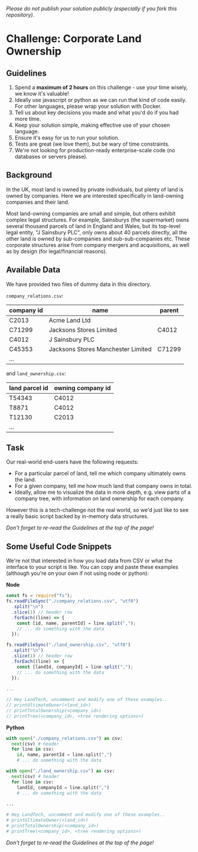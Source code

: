 _Please do not publish your solution publicly (especially if you fork this repository)._

# Challenge: Corporate Land Ownership

## Guidelines

1. Spend a **maximum of 2 hours** on this challenge - use your time wisely, we know it's valuable!
2. Ideally use javascript or python as we can run that kind of code easily. For other languages, please wrap your solution with Docker.
3. Tell us about key decisions you made and what you'd do if you had more time.
4. Keep your solution simple, making effective use of your chosen language.
5. Ensure it's easy for us to run your solution.
6. Tests are great (we love them), but be wary of time constraints.
7. We're not looking for production-ready enterprise-scale code (no databases or servers please).

## Background

In the UK, most land is owned by private individuals, but plenty of land is owned by companies. Here we are interested specifically in land-owning companies and their land.

Most land-owning companies are small and simple, but others exhibit complex legal structures. For example, Sainsburys (the supermarket) owns several thousand parcels of
land in England and Wales, but its top-level legal entity, "J Sainsbury PLC", only owns about 40 parcels directly, all the other land is owned by sub-companies and sub-sub-companies etc. These
corporate structures arise from company mergers and acquisitions, as well as by design (for legal/financial reasons).

## Available Data

We have provided two files of dummy data in this directory.

`company_relations.csv`:

| company id | name                               | parent |
| ---------- | ---------------------------------- | ------ |
| C2013      | Acme Land Ltd                      |        |
| C71299     | Jacksons Stores Limited            | C4012  |
| C4012      | J Sainsbury PLC                    |        |
| C45353     | Jacksons Stores Manchester Limited | C71299 |
| ...        |                                    |        |

and `land_ownership.csv`:

| land parcel id | owning company id |
| -------------- | ----------------- |
| T54343         | C4012             |
| T8871          | C4012             |
| T12130         | C2013             |
| ...            |                   |

## Task

Our real-world end-users have the following requests:

 - For a particular parcel of land, tell me which company ultimately owns the land.  
 - For a given company, tell me how much land that company owns in total.  
 - Ideally, allow me to visualize the data in more depth, e.g. view parts of a company tree, with information on land ownership for each company.  

However this is a tech-challenge not the real world, so we'd just like to see a really basic script backed by in-memory data
structures.

_Don't forget to re-read the Guidelines at the top of the page!_

## Some Useful Code Snippets

We're not that interested in how you load data from CSV or what the interface to your script is like. You can copy and paste these examples (although you're on your own if not using node or python):

**Node**

```javascript
const fs = require("fs");
fs.readFileSync("./company_relations.csv", "utf8")
  .split("\n")
  .slice(1) // header row
  .forEach((line) => {
    const [id, name, parentId] = line.split(",");
    // ... do something with the data
  });

fs.readFileSync("./land_ownership.csv", "utf8")
  .split("\n")
  .slice(1) // header row
  .forEach((line) => {
    const [landId, companyId] = line.split(",");
    // ... do something with the data
  });
  
... 

// Hey LandTech, uncomment and modify one of these examples..
// printUltimateOwner(<land_id>)
// printTotalOwnership(<company_id>)
// printTree(<company_id>, <tree rendering options>)
```

**Python**

```python
with open("./company_relations.csv") as csv:
  next(csv) # header
  for line in csv:
    id, name, parentId = line.split(",")
    # ... do something with the data

with open("./land_ownership.csv") as csv:
  next(csv) # header
  for line in csv:
    landId, companyId = line.split(",")
    # ... do something with the data
    
...

# Hey LandTech, uncomment and modify one of these examples..
# printUltimateOwner(<land_id>)
# printTotalOwnership(<company_id>)
# printTree(<company_id>, <tree rendering options>)
```


_Don't forget to re-read the Guidelines at the top of the page!_

